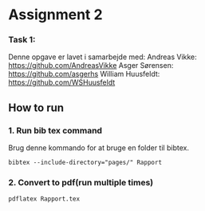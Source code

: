 # Assignment 2

### Task 1:
Denne opgave er lavet i samarbejde med:
Andreas Vikke: https://github.com/AndreasVikke
Asger Sørensen: https://github.com/asgerhs
William Huusfeldt: https://github.com/WSHuusfeldt

## How to run
### 1. Run bib tex command
Brug denne kommando for at bruge en folder til bibtex.
```
bibtex --include-directory="pages/" Rapport
```

### 2. Convert to pdf(run multiple times)
```
pdflatex Rapport.tex
```